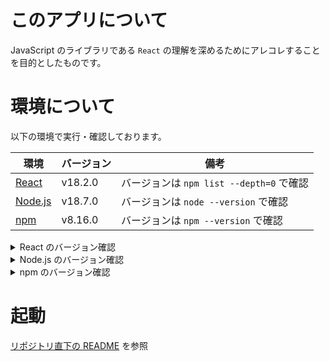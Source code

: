 # このアプリについて
JavaScript のライブラリである `React` の理解を深めるためにアレコレすることを目的としたものです。 


# 環境について
以下の環境で実行・確認しております。

| 環境 | バージョン | 備考 |
| ---- | ---------- | ---- |
| [React](https://ja.reactjs.org/)   | v18.2.0 | バージョンは `npm list --depth=0` で確認 |
| [Node.js](https://nodejs.org/ja/) | v18.7.0 | バージョンは `node --version` で確認 |
| [npm](https://www.npmjs.com/)  | v8.16.0 | バージョンは `npm --version` で確認 |

<details>
<summary>React のバージョン確認</summary>

```bash
% npm list --depth=0
app@0.1.0 /Users/ksh-fthr/workspace/react-and-echo-work/webapp/app
├── @testing-library/jest-dom@5.16.5
├── @testing-library/react@13.3.0
├── @testing-library/user-event@14.4.2
├── react-dom@18.2.0
├── react-router-dom@6.3.0
├── react-scripts@5.0.1
├── react@18.2.0
├── use-http@1.0.26
└── web-vitals@2.1.4
```
</details>

<details>
<summary>Node.js のバージョン確認</summary>

```bash
% node --version
v18.7.0
```

</details>

<details>
<summary>npm のバージョン確認</summary>

```bash
% npm -v
8.15.0
```

</details>

# 起動
[リポジトリ直下の README](../README.md) を参照

